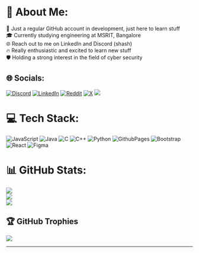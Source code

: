 # 💫 About Me:
 🚀 Just a regular GitHub account in development, just here to learn stuff<br>🎓 Currently studying engineering at MSRIT, Bangalore<br>🌐 Reach out to me on LinkedIn and Discord (shash)<br>🔥 Really enthusiastic and excited to learn new stuff<br>🛡️ Holding a strong interest in the field of cyber security


## 🌐 Socials:
[![Discord](https://img.shields.io/badge/Discord-%237289DA.svg?logo=discord&logoColor=white)](https://discordapp.com/users/shash1670/) [![LinkedIn](https://img.shields.io/badge/LinkedIn-%230077B5.svg?logo=linkedin&logoColor=white)](https://www.linkedin.com/in/shashwath-prabhu-1b144827a/) [![Reddit](https://img.shields.io/badge/Reddit-%23FF4500.svg?logo=Reddit&logoColor=white)](https://www.reddit.com/user/Ok-Flight9847/) [![X](https://img.shields.io/badge/X-black.svg?logo=X&logoColor=white)](https://x.com/PrabhuShas26482)
![](https://komarev.com/ghpvc/?username=shashwath1278&color=green)

# 💻 Tech Stack:
![JavaScript](https://img.shields.io/badge/javascript-%23323330.svg?style=for-the-badge&logo=javascript&logoColor=%23F7DF1E) ![Java](https://img.shields.io/badge/java-%23ED8B00.svg?style=for-the-badge&logo=openjdk&logoColor=white) ![C](https://img.shields.io/badge/c-%2300599C.svg?style=for-the-badge&logo=c&logoColor=white) ![C++](https://img.shields.io/badge/c++-%2300599C.svg?style=for-the-badge&logo=c%2B%2B&logoColor=white) ![Python](https://img.shields.io/badge/python-3670A0?style=for-the-badge&logo=python&logoColor=ffdd54) ![GithubPages](https://img.shields.io/badge/github%20pages-121013?style=for-the-badge&logo=github&logoColor=white) ![Bootstrap](https://img.shields.io/badge/bootstrap-%238511FA.svg?style=for-the-badge&logo=bootstrap&logoColor=white) ![React](https://img.shields.io/badge/react-%2320232a.svg?style=for-the-badge&logo=react&logoColor=%2361DAFB) ![Figma](https://img.shields.io/badge/figma-%23F24E1E.svg?style=for-the-badge&logo=figma&logoColor=white)
# 📊 GitHub Stats:
![](https://github-readme-stats.vercel.app/api?username=shashwath1278&theme=dark&hide_border=false&include_all_commits=false&count_private=false)<br/>
![](https://github-readme-streak-stats.herokuapp.com/?user=shashwath1278&theme=dark&hide_border=false)<br/>
![](https://github-readme-stats.vercel.app/api/top-langs/?username=shashwath1278&theme=dark&hide_border=false&include_all_commits=false&count_private=false&layout=compact)

## 🏆 GitHub Trophies
![](https://github-profile-trophy.vercel.app/?username=shashwath1278&theme=radical&no-frame=false&no-bg=true&margin-w=4)

---

